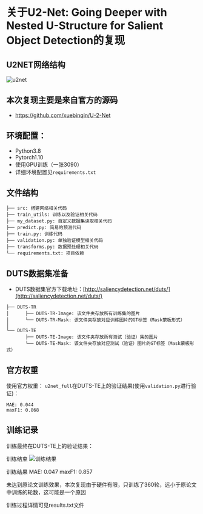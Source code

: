# 关于U2-Net: Going Deeper with Nested U-Structure for Salient Object Detection的复现



## U2NET网络结构

![u2net](https://github.com/user-attachments/assets/28820512-46cb-42a9-bc51-46da4c670aed)




## 本次复现主要是来自官方的源码
- https://github.com/xuebinqin/U-2-Net



## 环境配置：
- Python3.8
- Pytorch1.10
- 使用GPU训练（一张3090）
- 详细环境配置见`requirements.txt`




## 文件结构
```
├── src: 搭建网络相关代码
├── train_utils: 训练以及验证相关代码
├── my_dataset.py: 自定义数据集读取相关代码
├── predict.py: 简易的预测代码
├── train.py: 训练代码
├── validation.py: 单独验证模型相关代码
├── transforms.py: 数据预处理相关代码
└── requirements.txt: 项目依赖
```



## DUTS数据集准备
- DUTS数据集官方下载地址：[http://saliencydetection.net/duts/](http://saliencydetection.net/duts/)

```
├── DUTS-TR
│      ├── DUTS-TR-Image: 该文件夹存放所有训练集的图片
│      └── DUTS-TR-Mask: 该文件夹存放对应训练图片的GT标签（Mask蒙板形式）
│
└── DUTS-TE
       ├── DUTS-TE-Image: 该文件夹存放所有测试（验证）集的图片
       └── DUTS-TE-Mask: 该文件夹存放对应测试（验证）图片的GT标签（Mask蒙板形式）
```



## 官方权重
使用官方权重：
`u2net_full`在DUTS-TE上的验证结果(使用`validation.py`进行验证)：

```
MAE: 0.044
maxF1: 0.868
```



## 训练记录


训练最终在DUTS-TE上的验证结果：


训练结束
![训练结果](https://github.com/user-attachments/assets/fca0d39b-1010-4e45-bb5c-1cfb465f19e4)


训练结果
MAE: 0.047
maxF1: 0.857

未达到原论文训练效果，本次复现由于硬件有限，只训练了360轮，远小于原论文中训练的轮数，这可能是一个原因

训练过程详情可见results.txt文件


